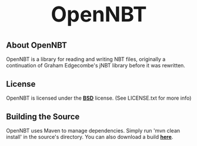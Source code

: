 <b><center><h1>OpenNBT</h></center></b>
==============



<b>About OpenNBT</b>
--------------

OpenNBT is a library for reading and writing NBT files, originally a continuation of Graham Edgecombe's jNBT library before it was rewritten.


<b>License</b>
--------------

OpenNBT is licensed under the <b>[BSD](http://www.opensource.org/licenses/BSD-3-Clause)</b> license. (See LICENSE.txt for more info)


<b>Building the Source</b>
--------------

OpenNBT uses Maven to manage dependencies. Simply run 'mvn clean install' in the source's directory. You can also download a build <b>[here](http://ci.spacebase.ch/job/OpenNBT/)</b>.
